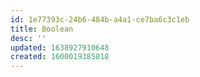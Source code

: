 ```yaml
---
id: 1e77393c-24b6-484b-a4a1-ce7ba6c3c1eb
title: Boolean
desc: ''
updated: 1638927910648
created: 1600019385818
---
```


